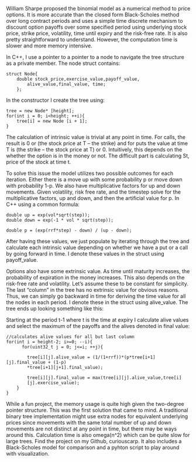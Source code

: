 William Sharpe proposed the binomial model as a numerical method to price options. 
It is more accurate than the closed form Black-Scholes method over long contract periods and 
uses a simple time discrete mechanism to discount option payoffs over some specified period 
using underlying stock price, strike price, volatility, time until expiry and the risk-free rate. 
It is also pretty straightforward to understand. 
However, the computation time is slower and more memory intensive.

In C++, I use a pointer to a pointer to a node to navigate the tree structure as a private member. 
The node struct contains: 

````
struct Node{
	double stock_price,exercise_value,payoff_value,
        alive_value,final_value, time;
	};
````

In the constructor I create the tree using:

````
tree = new Node* [height];
for(int i = 0; i<height; ++i){
	tree[i] = new Node [i + 1];
}
````

The calculation of intrinsic value is trivial at any point in time. For calls, the result is 0 or (the stock price at T – the strike) and for puts the value at time T is (the strike – the stock price at T) or 0. Intuitively, this depends on the whether the option is in the money or not. The difficult part is calculating St, price of the stock at time t. 

To solve this issue the model utilizes two possible outcomes for each iteration. 
Either there is a move up with some probability p or move down with probability 1-p. 
We also have multiplicative factors for up and down movements. 
Given volatility, risk free rate, and the timestep solve for the multiplicative factors, up and down,
and then the artificial value for p. In C++ using a common formula:

````
double up = exp(vol*sqrt(step));
double down = exp(-1 * vol * sqrt(step));

double p = (exp(rrf*step) - down) / (up - down);
````

After having these values, we just populate by iterating through the tree and calculate each intrinsic 
value depending on whether we have a put or a call by going forward in time. 
I denote these values in the struct using payoff_value. 

Options also have some extrinsic value. As time until maturity increases, the probability of 
expiration in the money increases. 
This also depends on the risk-free rate and volatility. 
Let’s assume these to be constant for simplicity. 
The last “column” in the tree has no extrinsic value for obvious reasons. 
Thus, we can simply go backward in time for deriving the time value for all the nodes in each period.
I denote these in the struct using alive_value. 
The tree ends up looking something like this: 

Starting at the period t-1 where t is the time at expiry I calculate alive values and select the maximum of the payoffs and the alives denoted in final value: 

````
//calculates alive values for all but last column
for(int i = height-2; i>=0; --i){
	  for(uint32_t j = 0; j<=i; ++j){
    
	    tree[i][j].alive_value = (1/(1+rrf))*(p*tree[i+1][j].final_value + (1-p)
	    *tree[i+1][j+1].final_value);
      
	    tree[i][j].final_value = max(tree[i][j].alive_value,tree[i]
	    [j].exercise_value);
	}
}
````

While a fun project, the memory usage is quite high given the two-degree pointer structure. 
This was the first solution that came to mind. 
A traditional binary tree implementation might use extra nodes for equivalent underlying prices since movements with the same total number of up and down movements are not distinct at any point in time, but there may be ways around this. 
Calculation time is also omega(n^2) which can be quite slow for large trees. 
Find the project on my Github, curiouscarp. 
It also includes a Black-Scholes model for comparison and a pyhton script to play around with visualization.


